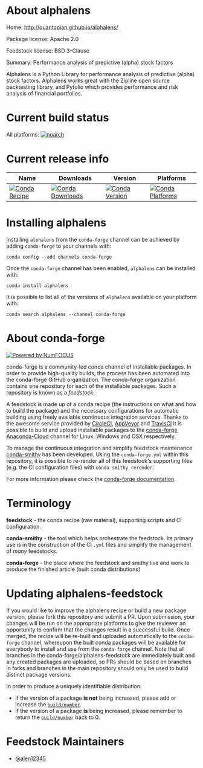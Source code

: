 <!--
# -*- mode: jinja -*-
-->

About alphalens
===============

Home: http://quantopian.github.io/alphalens/

Package license: Apache 2.0

Feedstock license: BSD 3-Clause

Summary: Performance analysis of predictive (alpha) stock factors

Alphalens is a Python Library for performance analysis of predictive (alpha)
stock factors. Alphalens works great with the Zipline open source backtesting
library, and Pyfolio which provides performance and risk analysis of
financial portfolios.


Current build status
====================

All platforms:
[![noarch](https://img.shields.io/circleci/project/github/conda-forge/alphalens-feedstock/master.svg?label=noarch)](https://circleci.com/gh/conda-forge/alphalens-feedstock)

Current release info
====================

| Name | Downloads | Version | Platforms |
| --- | --- | --- | --- |
| [![Conda Recipe](https://img.shields.io/badge/recipe-alphalens-green.svg)](https://anaconda.org/conda-forge/alphalens) | [![Conda Downloads](https://img.shields.io/conda/dn/conda-forge/alphalens.svg)](https://anaconda.org/conda-forge/alphalens) | [![Conda Version](https://img.shields.io/conda/vn/conda-forge/alphalens.svg)](https://anaconda.org/conda-forge/alphalens) | [![Conda Platforms](https://img.shields.io/conda/pn/conda-forge/alphalens.svg)](https://anaconda.org/conda-forge/alphalens) |

Installing alphalens
====================

Installing `alphalens` from the `conda-forge` channel can be achieved by adding `conda-forge` to your channels with:

```
conda config --add channels conda-forge
```

Once the `conda-forge` channel has been enabled, `alphalens` can be installed with:

```
conda install alphalens
```

It is possible to list all of the versions of `alphalens` available on your platform with:

```
conda search alphalens --channel conda-forge
```


About conda-forge
=================

[![Powered by NumFOCUS](https://img.shields.io/badge/powered%20by-NumFOCUS-orange.svg?style=flat&colorA=E1523D&colorB=007D8A)](http://numfocus.org)

conda-forge is a community-led conda channel of installable packages.
In order to provide high-quality builds, the process has been automated into the
conda-forge GitHub organization. The conda-forge organization contains one repository
for each of the installable packages. Such a repository is known as a *feedstock*.

A feedstock is made up of a conda recipe (the instructions on what and how to build
the package) and the necessary configurations for automatic building using freely
available continuous integration services. Thanks to the awesome service provided by
[CircleCI](https://circleci.com/), [AppVeyor](https://www.appveyor.com/)
and [TravisCI](https://travis-ci.org/) it is possible to build and upload installable
packages to the [conda-forge](https://anaconda.org/conda-forge)
[Anaconda-Cloud](https://anaconda.org/) channel for Linux, Windows and OSX respectively.

To manage the continuous integration and simplify feedstock maintenance
[conda-smithy](https://github.com/conda-forge/conda-smithy) has been developed.
Using the ``conda-forge.yml`` within this repository, it is possible to re-render all of
this feedstock's supporting files (e.g. the CI configuration files) with ``conda smithy rerender``.

For more information please check the [conda-forge documentation](https://conda-forge.org/docs/).

Terminology
===========

**feedstock** - the conda recipe (raw material), supporting scripts and CI configuration.

**conda-smithy** - the tool which helps orchestrate the feedstock.
                   Its primary use is in the construction of the CI ``.yml`` files
                   and simplify the management of *many* feedstocks.

**conda-forge** - the place where the feedstock and smithy live and work to
                  produce the finished article (built conda distributions)


Updating alphalens-feedstock
============================

If you would like to improve the alphalens recipe or build a new
package version, please fork this repository and submit a PR. Upon submission,
your changes will be run on the appropriate platforms to give the reviewer an
opportunity to confirm that the changes result in a successful build. Once
merged, the recipe will be re-built and uploaded automatically to the
`conda-forge` channel, whereupon the built conda packages will be available for
everybody to install and use from the `conda-forge` channel.
Note that all branches in the conda-forge/alphalens-feedstock are
immediately built and any created packages are uploaded, so PRs should be based
on branches in forks and branches in the main repository should only be used to
build distinct package versions.

In order to produce a uniquely identifiable distribution:
 * If the version of a package **is not** being increased, please add or increase
   the [``build/number``](https://conda.io/docs/user-guide/tasks/build-packages/define-metadata.html#build-number-and-string).
 * If the version of a package **is** being increased, please remember to return
   the [``build/number``](https://conda.io/docs/user-guide/tasks/build-packages/define-metadata.html#build-number-and-string)
   back to 0.

Feedstock Maintainers
=====================

* [@alen12345](https://github.com/alen12345/)

